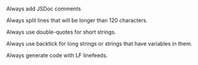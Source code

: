 Always add JSDoc comments

Always split lines that will be longer than 120 characters.

Always use double-quotes for short strings.

Always use backtick for long strings or strings that have variables in them.

Always generate code with LF linefeeds.